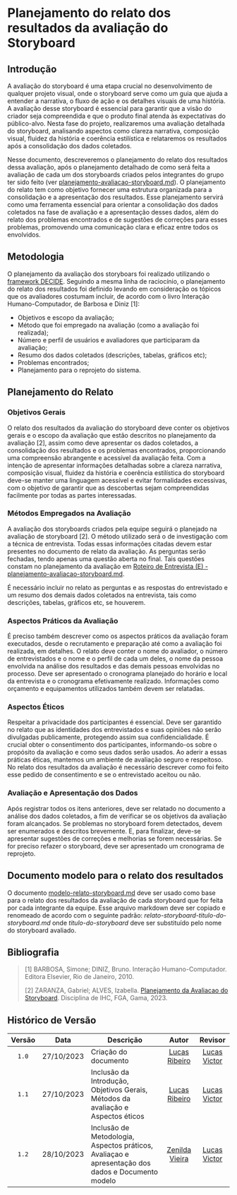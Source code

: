 # Planejamento do relato dos resultados da avaliação do Storyboard

## Introdução

A avaliação do storyboard é uma etapa crucial no desenvolvimento de qualquer projeto visual, onde o storyboard serve como um guia que ajuda a entender a narrativa, o fluxo de ação e os detalhes visuais de uma história. A avaliação desse storyboard é essencial para garantir que a visão do criador seja compreendida e que o produto final atenda às expectativas do público-alvo. Nesta fase do projeto, realizaremos uma avaliação detalhada do storyboard, analisando aspectos como clareza narrativa, composição visual, fluidez da história e coerência estilística e relataremos os resultados após a consolidação dos dados coletados.

Nesse documento, descreveremos o planejamento do relato dos resultados dessa avaliação, após o planejamento detalhado de como será feita a avaliação de cada um dos storyboards criados pelos integrantes do grupo ter sido feito (ver [planejamento-avaliacao-storyboard.md](https://github.com/Interacao-Humano-Computador/2023.2-NotaLegal/blob/main/docs/design-avaliacao-desenvolvimento/planejamento-avaliacao-storyboard.md)). O planejamento do relato tem como objetivo fornecer uma estrutura organizada para a consolidação e a apresentação dos resultados. Esse planejamento servirá como uma ferramenta essencial para orientar a consolidação dos dados coletados na fase de avaliação e a apresentação desses dados, além do relato dos problemas encontrados e de sugestões de correções para esses problemas, promovendo uma comunicação clara e eficaz entre todos os envolvidos.

## Metodologia

O planejamento da avaliação dos storyboars foi realizado utilizando o [framework DECIDE](https://github.com/Interacao-Humano-Computador/2023.2-NotaLegal/blob/main/docs/design-avaliacao-desenvolvimento/planejamento-avaliacao-storyboard.md#framework-decide). Seguindo a mesma linha de raciocínio, o planejamento do relato dos resultados foi definido levando em consideração os tópicos que os avaliadores costumam incluir, de acordo com o livro Interação Humano-Computador, de Barbosa e Diniz [1]:

* Objetivos e escopo da avaliação;
* Método que foi empregado na avaliação (como a avaliação foi realizada);
* Número e perfil de usuários e avaliadores que participaram da avaliação;
* Resumo dos dados coletados (descrições, tabelas, gráficos etc);
* Problemas encontrados;
* Planejamento para o reprojeto do sistema.

## Planejamento do Relato

### Objetivos Gerais

O relato dos resultados da avaliação do storyboard deve conter os objetivos gerais e o escopo da avaliação que estão descritos no planejamento da avaliação [2], assim como deve apresentar os dados coletados, a consolidação dos resultados e os problemas encontrados, proporcionando uma compreensão abrangente e acessível da avaliação feita. Com a intenção de apresentar informações detalhadas sobre a clareza narrativa, composição visual, fluidez da história e coerência estilística do storyboard deve-se manter uma linguagem acessível e evitar formalidades excessivas, com o objetivo de garantir que as descobertas sejam compreendidas facilmente por todas as partes interessadas.

### Métodos Empregados na Avaliação

A avaliação dos storyboards criados pela equipe seguirá o planejado na avaliação de storyboard [2]. O método utilizado será o de investigação com a técnica de entrevista. Todas essas informações citadas devem estar presentes no documento de relato da avaliação. As perguntas serão fechadas, tendo apenas uma questão aberta no final. Tais questões constam no planejamento da avaliação em [Roteiro de Entrevista (E) - planejamento-avaliacao-storyboard.md](https://github.com/Interacao-Humano-Computador/2023.2-NotaLegal/blob/main/docs/design-avaliacao-desenvolvimento/planejamento-avaliacao-storyboard.md#roteiro-de-entrevista-e).

É necessário incluir no relato as perguntas e as respostas do entrevistado e um resumo dos demais dados coletados na entrevista, tais como descrições, tabelas, gráficos etc, se houverem.

### Aspectos Práticos da Avaliação

É preciso também descrever como os aspectos práticos da avaliação foram executados, desde o recrutamento e preparação até como a avaliação foi realizada, em detalhes. O relato deve conter o nome do avaliador, o número de entrevistados e o nome e o perfil de cada um deles, o nome da pessoa envolvida na análise dos resultados e das demais pessoas envolvidas no processo. Deve ser apresentado o cronograma planejado do horário e local da entrevista e o cronograma efetivamente realizado. Informações como orçamento e equipamentos utilizados também devem ser relatadas.

### Aspectos Éticos

Respeitar a privacidade dos participantes é essencial. Deve ser garantido no relato que as identidades dos entrevistados e suas opiniões não serão divulgadas publicamente, protegendo assim sua confidencialidade. É crucial obter o consentimento dos participantes, informando-os sobre o propósito da avaliação e como seus dados serão usados. Ao aderir a essas práticas éticas, mantemos um ambiente de avaliação seguro e respeitoso. No relato dos resultados da avaliação é necessário descrever como foi feito esse pedido de consentimento e se o entrevistado aceitou ou não.

### Avaliação e Apresentação dos Dados

Após registrar todos os itens anteriores, deve ser relatado no documento a análise dos dados coletados, a fim de verificar se os objetivos da avaliação foram alcançados. Se problemas no storyboard forem detectados, devem ser enumerados e descritos brevemente. E, para finalizar, deve-se apresentar sugestões de correções e melhorias se forem necessárias. Se for preciso refazer o storyboard, deve ser apresentado um cronograma de reprojeto.

## Documento modelo para o relato dos resultados

O documento [modelo-relato-storyboard.md](https://github.com/Interacao-Humano-Computador/2023.2-NotaLegal/blob/main/docs/design-avaliacao-desenvolvimento/modelo-relato-storyboard.md) deve ser usado como base para o relato dos resultados da avaliação de cada storyboard que for feita por cada integrante da equipe. Esse arquivo markdown deve ser copiado e renomeado de acordo com o seguinte padrão: _relato-storyboard-titulo-do-storyboard.md_ onde _titulo-do-storyboard_ deve ser substituído pelo nome do storyboard avaliado.

## Bibliografia

> [1] BARBOSA, Simone; DINIZ, Bruno. Interação Humano-Computador. Editora Elsevier, Rio de Janeiro, 2010.
>
> [2] ZARANZA, Gabriel; ALVES, Izabella. [Planejamento da Avaliacao do Storyboard](https://github.com/Interacao-Humano-Computador/2023.2-NotaLegal/blob/main/docs/design-avaliacao-desenvolvimento/planejamento-avaliacao-storyboard.md). Disciplina de IHC, FGA, Gama, 2023.
>

## Histórico de Versão

| Versão | Data       | Descrição            |                       Autor                        |                     Revisor                      |
| :----: | ---------- | -------------------- | :------------------------------------------------: | :----------------------------------------------: |
| `1.0`  | 27/10/2023 | Criação do documento |   [Lucas Ribeiro](https://github.com/lucassouzs)   | [Lucas Victor](https://github.com/Lucas13032003) |
| `1.1`  | 27/10/2023 | Inclusão da Introdução, Objetivos Gerais, Métodos da avaliação e Aspectos éticos |   [Lucas Ribeiro](https://github.com/lucassouzs)   | [Lucas Victor](https://github.com/Lucas13032003) |
| `1.2`  | 28/10/2023 | Inclusão de Metodologia, Aspectos práticos, Avaliaçao e apresentação dos dados e Documento modelo| [Zenilda Vieira](https://github.com/zenildavieira) | [Lucas Victor](https://github.com/Lucas13032003) |
